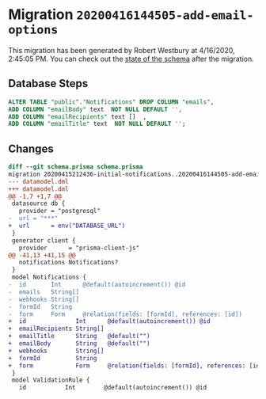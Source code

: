 # Migration `20200416144505-add-email-options`

This migration has been generated by Robert Westbury at 4/16/2020, 2:45:05 PM.
You can check out the [state of the schema](./schema.prisma) after the migration.

## Database Steps

```sql
ALTER TABLE "public"."Notifications" DROP COLUMN "emails",
ADD COLUMN "emailBody" text  NOT NULL DEFAULT '',
ADD COLUMN "emailRecipients" text []  ,
ADD COLUMN "emailTitle" text  NOT NULL DEFAULT '';
```

## Changes

```diff
diff --git schema.prisma schema.prisma
migration 20200415212436-initial-notifications..20200416144505-add-email-options
--- datamodel.dml
+++ datamodel.dml
@@ -1,7 +1,7 @@
 datasource db {
   provider = "postgresql"
-  url = "***"
+  url      = env("DATABASE_URL")
 }
 generator client {
   provider      = "prisma-client-js"
@@ -41,13 +41,15 @@
   notifications Notifications?
 }
 model Notifications {
-  id       Int      @default(autoincrement()) @id
-  emails   String[]
-  webhooks String[]
-  formId   String
-  form     Form     @relation(fields: [formId], references: [id])
+  id              Int      @default(autoincrement()) @id
+  emailRecipients String[]
+  emailTitle      String   @default("")
+  emailBody       String   @default("")
+  webhooks        String[]
+  formId          String
+  form            Form     @relation(fields: [formId], references: [id])
 }
 model ValidationRule {
   id           Int        @default(autoincrement()) @id
```


